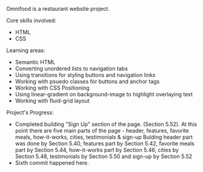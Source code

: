 Omnifood is a restaurant website project.

Core skills involved:
* HTML
* CSS

Learning areas:
* Semantic HTML
* Converting unordered lists to navigation tabs
* Using transitions for styling buttons and navigation links
* Working with psuedo classes for buttons and anchor tags
* Working with CSS Positioning
* Using linear-gradient on background-image to highlight overlaying text
* Working with fluid-grid layout

Project's Progress:
* Completed building "Sign Up" section of the page. (Section 5.52).
At this point there are five main parts of the page - header, features, favorite meals, how-it-works, cities, testimonials & sign-up
Bulding header part was done by Section 5.40, features part by Section 5.42, favorite meals part by Section 5.44, how-it-works part by Section 5.46, cities by Section 5.48, testimonials by Section 5.50 and sign-up by Section 5.52
* Sixth commit happened here.

